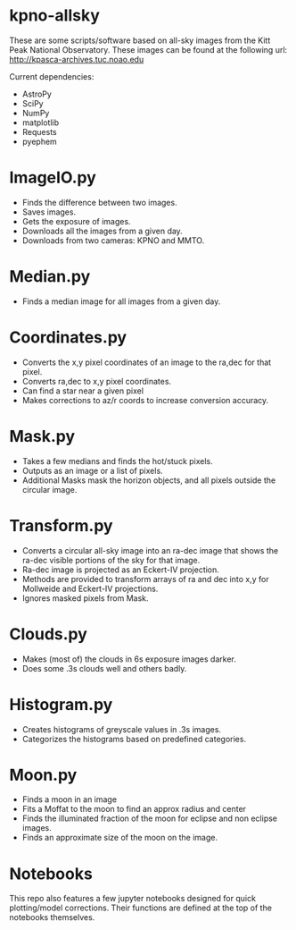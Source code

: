 # kpno-allsky

These are some scripts/software based on all-sky images from the Kitt Peak National Observatory. These images can be found at the following url: http://kpasca-archives.tuc.noao.edu

Current dependencies:
- AstroPy
- SciPy
- NumPy
- matplotlib
- Requests
- pyephem

# ImageIO.py
- Finds the difference between two images.
- Saves images.
- Gets the exposure of images.
- Downloads all the images from a given day.
- Downloads from two cameras: KPNO and MMTO.

# Median.py
- Finds a median image for all images from a given day.

# Coordinates.py
- Converts the x,y pixel coordinates of an image to the ra,dec for that pixel.
- Converts ra,dec to x,y pixel coordinates.
- Can find a star near a given pixel
- Makes corrections to az/r coords to increase conversion accuracy.

# Mask.py
- Takes a few medians and finds the hot/stuck pixels.
- Outputs as an image or a list of pixels.
- Additional Masks mask the horizon objects, and all pixels outside the circular image.

# Transform.py
- Converts a circular all-sky image into an ra-dec image that shows the ra-dec visible portions of the sky for that image.
- Ra-dec image is projected as an Eckert-IV projection.
- Methods are provided to transform arrays of ra and dec into x,y for Mollweide and Eckert-IV projections.
- Ignores masked pixels from Mask.

# Clouds.py
- Makes (most of) the clouds in 6s exposure images darker.
- Does some .3s clouds well and others badly.

# Histogram.py
- Creates histograms of greyscale values in .3s images.
- Categorizes the histograms based on predefined categories.

# Moon.py
- Finds a moon in an image
- Fits a Moffat to the moon to find an approx radius and center
- Finds the illuminated fraction of the moon for eclipse and non eclipse images.
- Finds an approximate size of the moon on the image.

# Notebooks
This repo also features a few jupyter notebooks designed for quick plotting/model corrections. Their functions are defined at the top of the notebooks themselves.